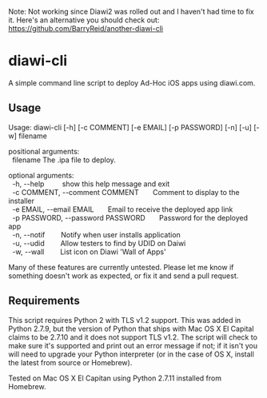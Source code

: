 Note: Not working since Diawi2 was rolled out and I haven't had time to fix it.  Here's an alternative you should check out: https://github.com/BarryReid/another-diawi-cli

# diawi-cli
A simple command line script to deploy Ad-Hoc iOS apps using diawi.com.

## Usage
Usage: diawi-cli [-h] [-c COMMENT] [-e EMAIL] [-p PASSWORD] [-n] [-u] [-w]
                 filename

positional arguments:  
&nbsp;&nbsp;filename              The .ipa file to deploy.  

optional arguments:  
&nbsp;&nbsp;-h, --help &emsp;&emsp;           show this help message and exit  
&nbsp;&nbsp;-c COMMENT, --comment COMMENT&emsp;&emsp;Comment to display to the installer  
&nbsp;&nbsp;-e EMAIL, --email EMAIL&emsp;&emsp;Email to receive the deployed app link  
&nbsp;&nbsp;-p PASSWORD, --password PASSWORD&emsp;&emsp;Password for the deployed app  
&nbsp;&nbsp;-n, --notif&emsp;&emsp;           Notify when user installs application  
&nbsp;&nbsp;-u, --udid&emsp;&emsp;           Allow testers to find by UDID on Daiwi  
&nbsp;&nbsp;-w, --wall&emsp;&emsp;            List icon on Diawi 'Wall of Apps'  

Many of these features are currently untested.  Please let me know if something doesn't work as expected, or fix it and send a pull request.

## Requirements

This script requires Python 2 with TLS v1.2 support.  This was added in Python 2.7.9, but the version of Python that ships with Mac OS X El Capital claims to be 2.7.10 and it does not support TLS v1.2.  The script will check to make sure it's supported and print out an error message if not; if it isn't you will need to upgrade your Python interpreter (or in the case of OS X, install the latest from source or Homebrew).

Tested on Mac OS X El Capitan using Python 2.7.11 installed from Homebrew.
